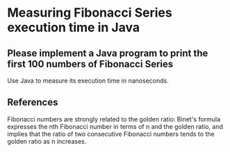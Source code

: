# Measuring Fibonacci Series execution time in Java
## Please implement a Java program to print the first 100 numbers of Fibonacci Series
Use Java to measure its execution time in nanoseconds.

## References
Fibonacci numbers are strongly related to the golden ratio: Binet's formula expresses the nth Fibonacci number in terms of n and the golden ratio, and implies that the ratio of two consecutive Fibonacci numbers tends to the golden ratio as n increases.
